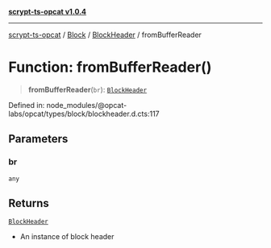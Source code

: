 [**scrypt-ts-opcat v1.0.4**](../../../../../README.md)

***

[scrypt-ts-opcat](../../../../../README.md) / [Block](../../../README.md) / [BlockHeader](../README.md) / fromBufferReader

# Function: fromBufferReader()

> **fromBufferReader**(`br`): [`BlockHeader`](../../../classes/BlockHeader.md)

Defined in: node\_modules/@opcat-labs/opcat/types/block/blockheader.d.cts:117

## Parameters

### br

`any`

## Returns

[`BlockHeader`](../../../classes/BlockHeader.md)

- An instance of block header
